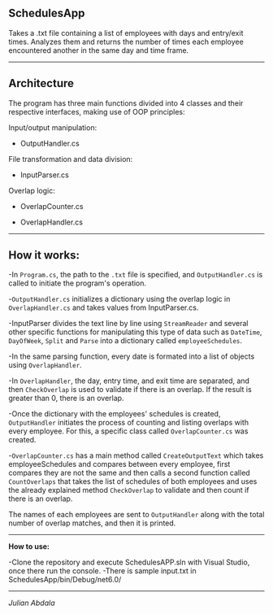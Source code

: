 ## SchedulesApp

Takes a .txt file containing a list of employees with days and entry/exit times. Analyzes them and returns the number of times each employee encountered another in the same day and time frame.

--------------------------------------------------------------------------------------------------------------------------------

## Architecture 

The program has three main functions divided into 4 classes and their respective interfaces, making use of OOP principles:

Input/output manipulation:

- OutputHandler.cs

File transformation and data division:

- InputParser.cs

Overlap logic:

- OverlapCounter.cs

- OverlapHandler.cs

--------------------------------------------------------------------------------------------------------------------------------

## How it works:

-In `Program.cs`, the path to the `.txt` file is specified, and `OutputHandler.cs` is called to initiate the program's operation.

-`OutputHandler.cs` initializes a dictionary using the overlap logic in `OverlapHandler.cs` and takes values from InputParser.cs.

-InputParser divides the text line by line using `StreamReader` and several other specific functions for manipulating this type of data such as `DateTime`, `DayOfWeek`, `Split` and `Parse` into a dictionary called `employeeSchedules`.

-In the same parsing function, every date is formated into a list of objects using `OverlapHandler`.

-In `OverlapHandler`, the day, entry time, and exit time are separated, and then `CheckOverlap` is used to validate if there is an overlap. If the result is greater than 0, there is an overlap.

-Once the dictionary with the employees' schedules is created, `OutputHandler` initiates the process of counting and listing overlaps with every employee. For this, a specific class called `OverlapCounter.cs` was created.

-`OverlapCounter.cs` has a main method called `CreateOutputText` which takes employeeSchedules and compares between every employee, first compares they are not the same and then calls a second function called `CountOverlaps` that takes the list of schedules of both employees and uses the already explained method `CheckOverlap` to validate and then count if there is an overlap.

The names of each employees are sent to `OutputHandler` along with the total number of overlap matches, and then it is printed.

--------------------------------------------------------------------------------------------------------------------------------

**How to use:**

-Clone the repository and execute SchedulesAPP.sln with Visual Studio, once there run the console. -There is sample input.txt in SchedulesApp/bin/Debug/net6.0/

--------------------------------------------------------------------------------------------------------------------------------

*Julian Abdala*
